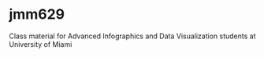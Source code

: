 # jmm629
Class material for Advanced Infographics and Data Visualization students at University of Miami 
